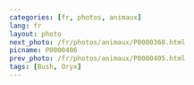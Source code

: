 ```yaml
---
categories: [fr, photos, animaux]
lang: fr
layout: photo
next_photo: /fr/photos/animaux/P0000368.html
picname: P0000406
prev_photo: /fr/photos/animaux/P0000405.html
tags: [Bush, Oryx]
---
```

